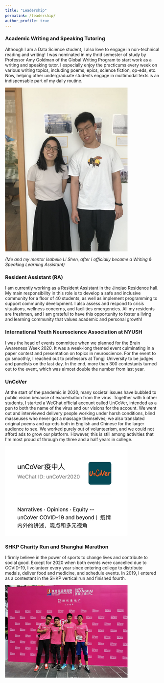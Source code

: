 ```yaml
---
title: "Leadership"
permalink: /leadership/
author_profile: true
---
```

###   Academic Writing and Speaking Tutoring
Although I am a Data Science student, I also love to engage in non-technical reading and writing! I was nominated in my thrid semester of study by Professor Amy Goldman of the Global Writing Program to start work as a writing and speaking tutor. I especially enjoy the practicums every week on various writing topics, including poems, epics, science fiction, op-eds, etc. Now, helping other undergraduate students engage in multimodal texts is an indispensable part of my daily routine.

<img src="/images/1811666876429_.pic.jpg"  width="400"/>


*(Me and my mentor Isabelle Li Shen, after I officially became a Writing & Speaking Learning Assistant)*

### Resident Assistant (RA)
I am currently working as a Resident Assistant in the Jinqiao Residence hall. My main responsibility in this role is to develop a safe and inclusive community for a floor of 40 students, as well as implement programming to support community development. I also assess and respond to crisis situations, wellness concerns, and facilities emergencies. All my residents are freshmen, and I am grateful to have this opportunity to foster a living and learning community that values academic and personal growth! 


### International Youth Neuroscience Association at NYUSH
I was the head of events committee when we planned for the Brain Awareness Week 2020. It was a week-long themed event culminating in a paper contest and presentation on topics in neuroscience. For the event to go smoothly, I reached out to professors at Tongji University to be judges and panelists on the last day. In the end, more than 300 contestants turned out to the event, which was almost double the number from last year.


### UnCoVer
At the start of the pandemic in 2020, many societal issues have bubbled to public vision because of exacerbation from the virus. Together with 5 other students, I started a WeChat official account called UnCoVer, intended as a pun to both the name of the virus and our visions for the account. We went out and interviewed delivery people working under harsh conditions, blind masseuses who never got a massage themselves; we also translated original poems and op-eds both in English and Chinese for the larger audience to see. We worked purely out of volunteerism, and we could not afford ads to grow our platform. However, this is still among activities that I'm most proud of through my three and a half years in college.


<img src="/images/uncover.png"  width="400"/>


### SHKP Charity Run and Shanghai Marathon
I firmly believe in the power of sports to change lives and contribute to social good. Except for 2020 when both events were cancelled due to COVID-19, I volunteer every year since entering college to distribute medals, deliver food and medicine, and schedule events. In 2019, I entered as a contestant in the SHKP vertical run and finished fourth.

<img src="/images/shkp.jpg"  width="400"/>




